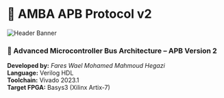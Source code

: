 # 🧩 AMBA APB Protocol v2

![Header Banner](<img src="APB.jpg" alt="APB" width="600">)

### 📘 Advanced Microcontroller Bus Architecture – APB Version 2  
**Developed by:** *Fares Wael Mohamed Mahmoud Hegazi*  
**Language:** Verilog HDL  
**Toolchain:** Vivado 2023.1  
**Target FPGA:** Basys3 (Xilinx Artix-7)  
